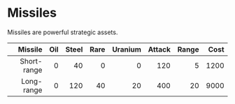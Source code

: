 # Missiles

Missiles are powerful strategic assets.

| Missile | Oil | Steel | Rare | Uranium | Attack | Range | Cost |
|--------:|----:|------:|-----:|--------:|------:|-----:|----:|
| Short-range | 0 | 40 | 0 | 0 | 120 | 5 | 1200 |
| Long-range  | 0 | 120 | 40 | 20 | 400 | 20 | 9000 |

